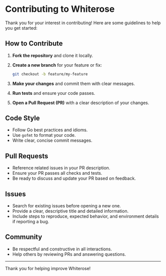 # Contributing to Whiterose

Thank you for your interest in contributing! Here are some guidelines to help you get started:

## How to Contribute

1. **Fork the repository** and clone it locally.
2. **Create a new branch** for your feature or fix:

   ```sh
   git checkout -b feature/my-feature
   ```

3. **Make your changes** and commit them with clear messages.
4. **Run tests** and ensure your code passes.
5. **Open a Pull Request (PR)** with a clear description of your changes.

## Code Style

- Follow Go best practices and idioms.
- Use `gofmt` to format your code.
- Write clear, concise commit messages.

## Pull Requests

- Reference related issues in your PR description.
- Ensure your PR passes all checks and tests.
- Be ready to discuss and update your PR based on feedback.

## Issues

- Search for existing issues before opening a new one.
- Provide a clear, descriptive title and detailed information.
- Include steps to reproduce, expected behavior, and environment details if reporting a bug.

## Community

- Be respectful and constructive in all interactions.
- Help others by reviewing PRs and answering questions.

---

Thank you for helping improve Whiterose!
